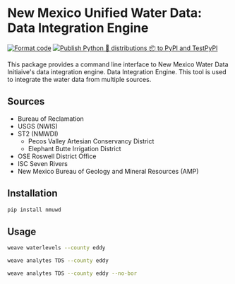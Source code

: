 # New Mexico Unified Water Data: Data Integration Engine
[![Format code](https://github.com/DataIntegrationGroup/PyWeaver/actions/workflows/format_code.yml/badge.svg?branch=main)](https://github.com/DataIntegrationGroup/PyWeaver/actions/workflows/format_code.yml)
[![Publish Python 🐍 distributions 📦 to PyPI and TestPyPI](https://github.com/DataIntegrationGroup/PyWeaver/actions/workflows/publish-to-pypi.yml/badge.svg)](https://github.com/DataIntegrationGroup/PyWeaver/actions/workflows/publish-to-pypi.yml)

This package provides a command line interface to New Mexico Water Data Initiaive's data integration engine.
Data Integration Engine. This tool is used to integrate the water data from multiple sources.


## Sources
 - Bureau of Reclamation
 - USGS (NWIS)
 - ST2 (NMWDI)
   - Pecos Valley Artesian Conservancy District
   - Elephant Butte Irrigation District
 - OSE Roswell District Office
 - ISC Seven Rivers
 - New Mexico Bureau of Geology and Mineral Resources (AMP)
 

## Installation

```bash
pip install nmuwd
```

## Usage

```bash
weave waterlevels --county eddy
```
```bash
weave analytes TDS --county eddy
```
```bash
weave analytes TDS --county eddy --no-bor
```
